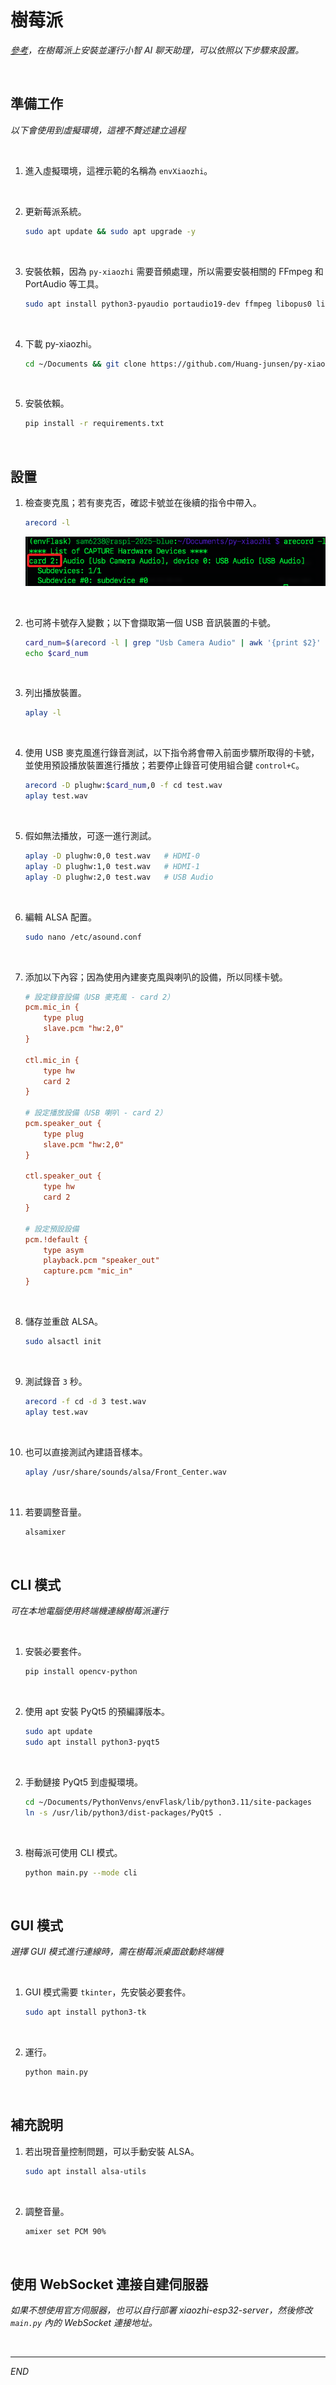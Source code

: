 # 樹莓派

_[參考](https://github.com/Huang-junsen/py-xiaozhi)，在樹莓派上安裝並運行小智 AI 聊天助理，可以依照以下步驟來設置。_

<br>

## 準備工作

_以下會使用到虛擬環境，這裡不贅述建立過程_

<br>

1. 進入虛擬環境，這裡示範的名稱為 `envXiaozhi`。

<br>

2. 更新莓派系統。

    ```bash
    sudo apt update && sudo apt upgrade -y
    ```

<br>

3. 安裝依賴，因為 `py-xiaozhi` 需要音頻處理，所以需要安裝相關的 FFmpeg 和 PortAudio 等工具。

    ```bash
    sudo apt install python3-pyaudio portaudio19-dev ffmpeg libopus0 libopus-dev -y
    ```

<br>

4. 下載 py-xiaozhi。

    ```bash
    cd ~/Documents && git clone https://github.com/Huang-junsen/py-xiaozhi.git && cd py-xiaozhi
    ```

<br>

5. 安裝依賴。

    ```bash
    pip install -r requirements.txt
    ```

<br>

## 設置

1. 檢查麥克風；若有麥克否，確認卡號並在後續的指令中帶入。

    ```bash
    arecord -l
    ```

    ![](images/img_01.png)

<br>

2. 也可將卡號存入變數；以下會擷取第一個 USB 音訊裝置的卡號。

    ```bash
    card_num=$(arecord -l | grep "Usb Camera Audio" | awk '{print $2}' | tr -d ':')
    echo $card_num
    ```

<br>

3. 列出播放裝置。

    ```bash
    aplay -l
    ```

<br>

4. 使用 USB 麥克風進行錄音測試，以下指令將會帶入前面步驟所取得的卡號，並使用預設播放裝置進行播放；若要停止錄音可使用組合鍵 `control+C`。

    ```bash
    arecord -D plughw:$card_num,0 -f cd test.wav
    aplay test.wav
    ```

<br>

5. 假如無法播放，可逐一進行測試。

    ```bash
    aplay -D plughw:0,0 test.wav   # HDMI-0
    aplay -D plughw:1,0 test.wav   # HDMI-1
    aplay -D plughw:2,0 test.wav   # USB Audio
    ```

<br>

6. 編輯 ALSA 配置。

    ```bash
    sudo nano /etc/asound.conf
    ```

<br>

7. 添加以下內容；因為使用內建麥克風與喇叭的設備，所以同樣卡號。

    ```ini
    # 設定錄音設備（USB 麥克風 - card 2）
    pcm.mic_in {
        type plug
        slave.pcm "hw:2,0"
    }

    ctl.mic_in {
        type hw
        card 2
    }

    # 設定播放設備（USB 喇叭 - card 2）
    pcm.speaker_out {
        type plug
        slave.pcm "hw:2,0"
    }

    ctl.speaker_out {
        type hw
        card 2
    }

    # 設定預設設備
    pcm.!default {
        type asym
        playback.pcm "speaker_out"
        capture.pcm "mic_in"
    }
    ```

<br>

8. 儲存並重啟 ALSA。

    ```bash
    sudo alsactl init
    ```

<br>

9. 測試錄音 `3` 秒。

    ```bash
    arecord -f cd -d 3 test.wav
    aplay test.wav
    ```

<br>

10. 也可以直接測試內建語音樣本。

    ```bash
    aplay /usr/share/sounds/alsa/Front_Center.wav
    ```

<br>

11. 若要調整音量。

    ```bash
    alsamixer
    ```

<br>

## CLI 模式

_可在本地電腦使用終端機連線樹莓派運行_

<br>

1. 安裝必要套件。

    ```bash
    pip install opencv-python
    ```

<br>

2. 使用 apt 安裝 PyQt5 的預編譯版本。

    ```bash
    sudo apt update
    sudo apt install python3-pyqt5
    ```

<br>

2. 手動鏈接 PyQt5 到虛擬環境。

    ```bash
    cd ~/Documents/PythonVenvs/envFlask/lib/python3.11/site-packages
    ln -s /usr/lib/python3/dist-packages/PyQt5 .
    ```

<br>

3. 樹莓派可使用 CLI 模式。

    ```bash
    python main.py --mode cli
    ```

<br>

## GUI 模式

_選擇 GUI 模式進行連線時，需在樹莓派桌面啟動終端機_

<br>

1. GUI 模式需要 `tkinter`，先安裝必要套件。

    ```bash
    sudo apt install python3-tk
    ```

<br>

2. 運行。

    ```bash
    python main.py
    ```

<br>

## 補充說明

1. 若出現音量控制問題，可以手動安裝 ALSA。

    ```bash
    sudo apt install alsa-utils
    ```

<br>

2. 調整音量。

    ```bash
    amixer set PCM 90%
    ```

<br>

## 使用 WebSocket 連接自建伺服器

_如果不想使用官方伺服器，也可以自行部署 xiaozhi-esp32-server，然後修改 `main.py` 內的 WebSocket 連接地址。_

<br>

___

_END_
